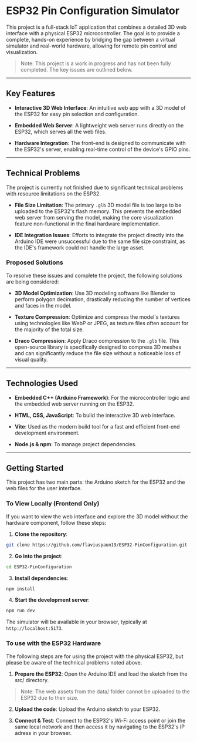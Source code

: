 # ESP32 Pin Configuration Simulator
This project is a full-stack IoT application that combines a detailed 3D web interface with a physical ESP32 microcontroller. The goal is to provide a complete, hands-on experience by bridging the gap between a virtual simulator and real-world hardware, allowing for remote pin control and visualization.

> Note:  This project is a work in progress and has not been fully completed. The key issues are outlined below.

-----------------------------------------------------------------------------------------------------------------------------------

## Key Features
* **Interactive 3D Web Interface**: An intuitive web app with a 3D model of the ESP32 for easy pin selection and configuration.

* **Embedded Web Server**: A lightweight web server runs directly on the ESP32, which serves all the web files.

* **Hardware Integration**: The front-end is designed to communicate with the ESP32's server, enabling real-time control of the device's GPIO pins.

-----------------------------------------------------------------------------------------------------------------------------------

## Technical Problems
The project is currently not finished due to significant technical problems with resource limitations on the ESP32.

* **File Size Limitation**: The primary `.glb` 3D model file is too large to be uploaded to the ESP32's flash memory. This prevents the embedded web server from serving the model, making the core visualization feature non-functional in the final hardware implementation.

* **IDE Integration Issues**: Efforts to integrate the project directly into the Arduino IDE were unsuccessful due to the same file size constraint, as the IDE's framework could not handle the large asset.

### Proposed Solutions
To resolve these issues and complete the project, the following solutions are being considered:

* **3D Model Optimization**: Use 3D modeling software like Blender to perform polygon decimation, drastically reducing the number of vertices and faces in the model.

* **Texture Compression**: Optimize and compress the model's textures using technologies like WebP or JPEG, as texture files often account for the majority of the total size.

* **Draco Compression**: Apply Draco compression to the `.glb` file. This open-source library is specifically designed to compress 3D meshes and can significantly reduce the file size without a noticeable loss of visual quality.

-----------------------------------------------------------------------------------------------------------------------------------

## Technologies Used
* **Embedded C++ (Arduino Framework)**: For the microcontroller logic and the embedded web server running on the ESP32.

* **HTML, CSS, JavaScript**: To build the interactive 3D web interface.

* **Vite**: Used as the modern build tool for a fast and efficient front-end development environment.

* **Node.js & npm**: To manage project dependencies.

-----------------------------------------------------------------------------------------------------------------------------------

## Getting Started
This project has two main parts: the Arduino sketch for the ESP32 and the web files for the user interface.

### To View Locally (Frontend Only)
If you want to view the web interface and explore the 3D model without the hardware component, follow these steps:

1. **Clone the repository**:
```bash
git clone https://github.com/flaviuspaun19/ESP32-PinConfiguration.git
```
2. **Go into the project**:
```bash
cd ESP32-PinConfiguration
```
3. **Install dependencies**:
```bash
npm install
```
4. **Start the development server**:
```bash
npm run dev
```

The simulator will be available in your browser, typically at `http://localhost:5173`.

### To use with the ESP32 Hardware
The following steps are for using the project with the physical ESP32, but please be aware of the technical problems noted above.

1. **Prepare the ESP32**: Open the Arduino IDE and load the sketch from the src/ directory.

> Note: The web assets from the data/ folder cannot be uploaded to the ESP32 due to their size.

2. **Upload the code**: Upload the Arduino sketch to your ESP32.

3. **Connect & Test**: Connect to the ESP32's Wi-Fi access point or join the same local network and then access it by navigating to the ESP32's IP adress in your browser.
  

